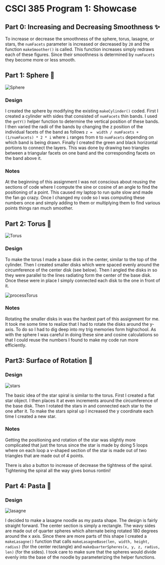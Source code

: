 # CSCI 385 Program 1: Showcase

## Part 0: Increasing and Decreasing Smoothness :sparkles:

To increase or decrease the smoothness of the sphere, torus, lasagne, or stars, the `numFacets` parameter is increased or decreased by `20` and the function `makeSmoother()` is called. This function increases simply redraws each of these figures. Since their smoothness is determined by `numFacets` they become more or less smooth.

## Part 1: Sphere :crystal_ball:

![Sphere](./images/sphere.png)

### Design

I created the sphere by modifying the existing `makeCylinder()` coded. First I created a cylinder with sides that consisted of `numFacets` thin bands. I used the `getY()` helper function to determine the vertical position of these bands. I then varied the radii of the bands by changing the z position of the individual facets of the band as follows `z =  width / numFacets + (1/numFacets) * 2 * i` where `i` ranges from `0` to `numFacets` depending on which band is being drawn. Finally I created the green and black horizontal portions to connect the layers. This was done by drawing two triangles between a triangular facets on one band and the corresponding facets on the band above it.

### Notes

At the beginning of this assignment I was not conscious about reusing the sections of code where I compute the sine or cosine of an angle to find the positioning of a point. This caused my laptop to run quite slow and made the fan go crazy. Once I changed my code so I was computing these numbers once and simply adding to them or multiplying them to find various points things ran much smoother.

## Part 2: Torus :doughnut:


![Torus](images/torus.png)

### Design

To make the torus I made a base disk in the center, similar to the top of the cylinder. Then I created smaller disks which were spaced evenly around the circumference of the center disk (see below). Then I angled the disks in so they were parallel to the lines radiating form the center of the base disk. Once these were in place I simply connected each disk to the one in front of it.

![processTorus](./images/processTorus.png)

### Notes

Rotating the smaller disks in was the hardest part of this assignment for me. It took me some time to realize that I had to rotate the disks around the y-axis. To do so I had to dig deep into my trig memories form highschool. As with the sphere I was careful in doing these sine and cosine calculations so that I could reuse the numbers I found to make my code run more efficiently.

## Part3: Surface of Rotation :star2:

### Design

![stars](./images/star.png)

The basic idea of the star spiral is similar to the torus. First I created a flat star object. I then places it at even increments around the circumference of the base disk. Then I rotated the stars in and connected each star to the one after it. To make the stars spiral up I increased the y coordinate each time I created a new star.

### Notes

Getting the positioning and rotation of the star was slightly more complicated that just the torus since the star is made by doing 5 loops where on each loop a v-shaped section of the star is made out of two triangles that are made out of 4 points.

There is also a button to increase of decrease the tightness of the spiral. Tightening the spiral all the way gives bonus rontini!


## Part 4: Pasta :spaghetti:

### Design

![lasagne](./images/lasagne.png)

I decided to make a lasagne noodle as my pasta shape. The design is fairly straight forward. The center section is simply a rectangle. The wavy sides are made out of quarter spheres which alternate being rotated 180 degrees around the x axis. Since there are more parts of this shape I created a `makeLasagne()` function that calls `makeLasagneBase(len, width, height, radius)` (for the center rectangle) and `makeQuarterSpheres(x, y, z, radius, len)` (for the sides). I took care to make sure that the spheres would divide evenly into the base of the noodle by parameterizing the helper functions.

